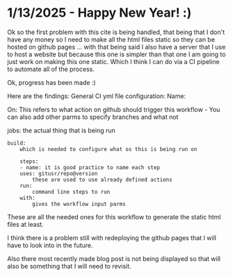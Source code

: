 # 1/13/2025 - Happy New Year! :)

Ok so the first problem with this cite is being handled, that being that I don't have any money so I need to make all the html files static so they can be hosted on github pages ... with that being said I also have a server that I use to host a website but because this one is simpler than that one I am going to just work on making this one static. Which I think I can do via a CI pipeline to automate all of the process.

Ok, progress has been made :)

Here are the findings:
General CI yml file configuration:
Name:

On: This refers to what action on github should trigger this workflow
    - You can also add other parms to specify branches and what not

jobs:
    the actual thing that is being run

    build:
        which is needed to configure what os this is being run on

        steps:
        - name: it is good practice to name each step
        uses: gitusr/repo@version
            these are used to use already defined actions
        run:
            command line steps to run
        with:
            gives the workflow input parms

These are all the needed ones for this workflow to generate the static html files at least.

I think there is a problem still with redeploying the github pages that I will have to look into in the future.

Also there most recently made blog post is not being displayed so that will also be something that I will need to revisit.


